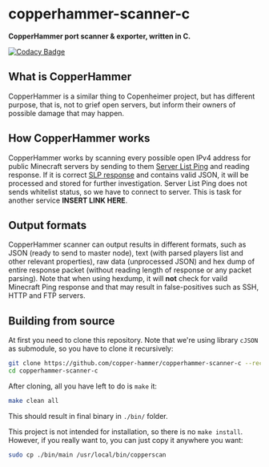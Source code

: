 # copperhammer-scanner-c
**CopperHammer port scanner &amp; exporter, written in C.**

[![Codacy Badge](https://app.codacy.com/project/badge/Grade/7470572aec6b4b53b0c2fe34e58d78f7)](https://www.codacy.com?utm_source=github.com&amp;utm_medium=referral&amp;utm_content=copper-hammer/copperhammer-scanner-c&amp;utm_campaign=Badge_Grade)

## What is CopperHammer
CopperHammer is a similar thing to Copenheimer project, but has different
purpose, that is, not to grief open servers, but inform their owners of
possible damage that may happen.

## How CopperHammer works
CopperHammer works by scanning every possible open IPv4 address for public
Minecraft servers by sending to them [Server List Ping](https://wiki.vg/Server_List_Ping) and reading response.
If it is correct [SLP response](https://wiki.vg/Server_List_Ping#Response) and
contains valid JSON, it will be processed and stored for further investigation.
Server List Ping does not sends whitelist status, so we have to connect to
server. This is task for another service **INSERT LINK HERE**.

## Output formats
CopperHammer scanner can output results in different formats, such as JSON
(ready to send to master node), text (with parsed players list and other
relevant properties), raw data (unprocessed JSON) and hex dump of entire
response packet (without reading length of response or any packet parsing).
Note that when using hexdump, it will **not** check for vaild Minecraft Ping
response and that may result in false-positives such as SSH, HTTP and FTP
servers.

## Building from source
At first you need to clone this repository. Note that we're using library
`cJSON` as submodule, so you have to clone it recursively:
```bash
git clone https://github.com/copper-hammer/copperhammer-scanner-c --recursive
cd copperhammer-scanner-c
```

After cloning, all you have left to do is `make` it:
```bash
make clean all
```

This should result in final binary in `./bin/` folder.

This project is not intended for installation, so there is no `make install`.
However, if you really want to, you can just copy it anywhere you want:
```bash
sudo cp ./bin/main /usr/local/bin/copperscan
```

